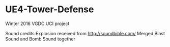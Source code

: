 # UE4-Tower-Defense
Winter 2016 VGDC UCI project

Sound credits
Explosion received from http://soundbible.com/
Merged Blast Sound and Bomb Sound together
